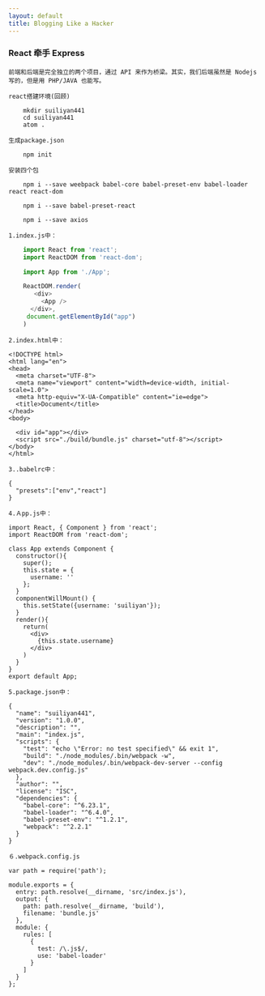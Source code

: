 ```yaml
---
layout: default
title: Blogging Like a Hacker
---
```



###  React 牵手 Express

    前端和后端是完全独立的两个项目，通过 API 来作为桥梁。其实，我们后端虽然是 Nodejs 写的，但是用 PHP/JAVA 也能写。

    react搭建环境(回顾)

```
    mkdir suiliyan441
    cd suiliyan441
    atom .
```   

    生成package.json

```
    npm init
```
    安装四个包

```
    npm i --save weebpack babel-core babel-preset-env babel-loader react react-dom

    npm i --save babel-preset-react

    npm i --save axios
```

    1.index.js中：
    
```js
    import React from 'react';
    import ReactDOM from 'react-dom';

    import App from './App';

    ReactDOM.render(
       <div>
         <App />
      </div>,
     document.getElementById("app")
    )
```   

    2.index.html中：

    <!DOCTYPE html>
    <html lang="en">
    <head>
      <meta charset="UTF-8">
      <meta name="viewport" content="width=device-width, initial-scale=1.0">
      <meta http-equiv="X-UA-Compatible" content="ie=edge">
      <title>Document</title>
    </head>
    <body>

      <div id="app"></div>
      <script src="./build/bundle.js" charset="utf-8"></script>
    </body>
    </html>

    3..babelrc中：

    {
      "presets":["env","react"]
    }

    4.Ａpp.js中：

    import React, { Component } from 'react';
    import ReactDOM from 'react-dom';

    class App extends Component {
      constructor(){
        super();
        this.state = {
          username: ''
        };
      }
      componentWillMount() {
        this.setState({username: 'suiliyan'});
      }
      render(){
        return(
          <div>
            {this.state.username}
          </div>
        )
      }
    }
    export default App;

    5.package.json中：

    {
      "name": "suiliyan441",
      "version": "1.0.0",
      "description": "",
      "main": "index.js",
      "scripts": {
        "test": "echo \"Error: no test specified\" && exit 1",
        "build": "./node_modules/.bin/webpack -w",
        "dev": "./node_modules/.bin/webpack-dev-server --config webpack.dev.config.js"
      },
      "author": "",
      "license": "ISC",
      "dependencies": {
        "babel-core": "^6.23.1",
        "babel-loader": "^6.4.0",
        "babel-preset-env": "^1.2.1",
        "webpack": "^2.2.1"
      }
    }

    ６.webpack.config.js

    var path = require('path');

    module.exports = {
      entry: path.resolve(__dirname, 'src/index.js'),
      output: {
        path: path.resolve(__dirname, 'build'),
        filename: 'bundle.js'
      },
      module: {
        rules: [
          {
            test: /\.js$/,
            use: 'babel-loader'
          }
        ]
      }
    };

